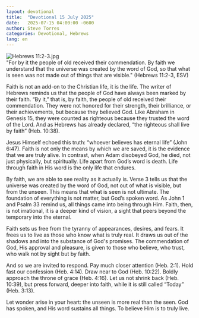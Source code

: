 ```yaml
---
layout: devotional
title:  "Devotional 15 July 2025"
date:   2025-07-15 04:00:00 -0600
author: Steve Torres
categories: Devotional, Hebrews
lang: en
---
```

<img src="https://sitemedia.esteeb.com/file/esteebcomsitemedia/devotional_images/Hebrews/Heb-11_2-3.jpg?raw=true" alt="Hebrews 11:2-3.jpg" style="max-width: 100%; height: auto;">

<div class="scripture">
   "For by it the people of old received their commendation. By faith we understand that the universe was created by the word of God, so that what is seen was not made out of things that are visible." (Hebrews 11:2-3, ESV)
</div>

Faith is not an add-on to the Christian life, it is the life. The writer of Hebrews reminds us that the people of God have always been marked by their faith. “By it,” that is, by faith, the people of old received their commendation. They were not honored for their strength, their brilliance, or their achievements, but because they believed God. Like Abraham in Genesis 15, they were counted as righteous because they trusted the word of the Lord. And as Hebrews has already declared, “the righteous shall live by faith” (Heb. 10:38).

Jesus Himself echoed this truth: “whoever believes has eternal life” (John 6:47). Faith is not only the means by which we are saved, it is the evidence that we are truly alive. In contrast, when Adam disobeyed God, he died, not just physically, but spiritually. Life apart from God’s word is death. Life through faith in His word is the only life that endures.

By faith, we are able to see reality as it actually is. Verse 3 tells us that the universe was created by the word of God, not out of what is visible, but from the unseen. This means that what is seen is not ultimate. The foundation of everything is not matter, but God’s spoken word. As John 1 and Psalm 33 remind us, all things came into being through Him. Faith, then, is not irrational, it is a deeper kind of vision, a sight that peers beyond the temporary into the eternal.

Faith sets us free from the tyranny of appearances, desires, and fears. It frees us to live as those who know what is truly real. It draws us out of the shadows and into the substance of God's promises. The commendation of God, His approval and pleasure, is given to those who believe, who trust, who walk not by sight but by faith.

And so we are invited to respond. Pay much closer attention (Heb. 2:1). Hold fast our confession (Heb. 4:14). Draw near to God (Heb. 10:22). Boldly approach the throne of grace (Heb. 4:16). Let us not shrink back (Heb. 10:39), but press forward, deeper into faith, while it is still called “Today” (Heb. 3:13).

Let wonder arise in your heart: the unseen is more real than the seen. God has spoken, and His word sustains all things. To believe Him is to truly live.